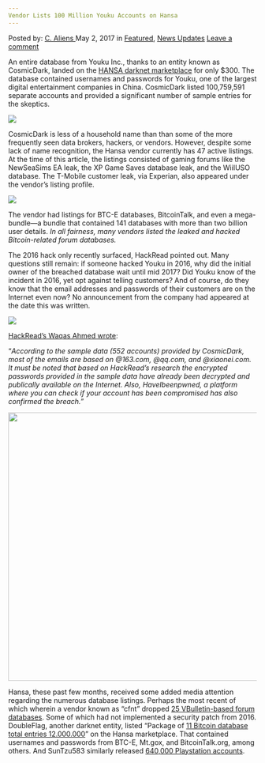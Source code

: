 ```yaml
---
Vendor Lists 100 Million Youku Accounts on Hansa
---
```

<article class="post-listing post-19584 post type-post status-publish format-standard has-post-thumbnail hentry category-deepdot-news category-news-updates tag-3953 tag-accounts tag-hansa tag-lists tag-million tag-vendor tag-youku">
    <div class="post-inner">
    <p class="post-meta">
    <span>Posted by: <a href="https://www.deepdotweb.com/author/caliens/" title="">C. Aliens </a></span>
    <span>May 2, 2017</span>
    <span>in <a href="https://www.deepdotweb.com/category/deepdot-news/" rel="category tag">Featured</a>, <a href="https://www.deepdotweb.com/category/news-updates/" rel="category tag">News Updates</a></span>
    <span><a href="https://www.deepdotweb.com/2017/05/02/vendor-lists-100-million-youku-accounts-hansa/#respond">Leave a comment</a></span>
    </p>
    <div class="clear"></div>
    <div class="entry">
    <p>An entire database from Youku Inc., thanks to an entity known as CosmicDark, landed on the <a href="https://www.deepdotweb.com/marketplace-directory/listing/hansa-market/">HANSA darknet marketplace</a> for only $300. The database contained usernames and passwords for Youku, one of the largest digital entertainment companies in China. CosmicDark listed 100,759,591 separate accounts and provided a significant number of sample entries for the skeptics.</p>
    <p><img class="wp-image-19592 aligncenter" src="https://www.deepdotweb.com/wp-content/uploads/2017/05/word-image.jpeg" srcset="https://www.deepdotweb.com/wp-content/uploads/2017/05/word-image.jpeg 660w, https://www.deepdotweb.com/wp-content/uploads/2017/05/word-image-300x136.jpeg 300w, https://www.deepdotweb.com/wp-content/uploads/2017/05/word-image-272x125.jpeg 272w" sizes="(max-width: 660px) 100vw, 660px" /></p>
    <p>CosmicDark is less of a household name than than some of the more frequently seen data brokers, hackers, or vendors. However, despite some lack of name recognition, the Hansa vendor currently has 47 active listings. At the time of this article, the listings consisted of gaming forums like the NewSeaSims EA leak, the XP Game Saves database leak, and the WiiIUSO database. The T-Mobile customer leak, via Experian, also appeared under the vendor&#8217;s listing profile.</p>
    <p><img class="wp-image-19593 aligncenter" src="https://www.deepdotweb.com/wp-content/uploads/2017/05/word-image-1.jpeg" srcset="https://www.deepdotweb.com/wp-content/uploads/2017/05/word-image-1.jpeg 800w, https://www.deepdotweb.com/wp-content/uploads/2017/05/word-image-1-300x225.jpeg 300w" sizes="(max-width: 800px) 100vw, 800px" /></p>
    <p>The vendor had listings for BTC-E databases, BitcoinTalk, and even a mega-bundle—a bundle that contained 141 databases with more than two billion user details. <em>In all fairness, many vendors listed the leaked and hacked Bitcoin-related forum databases. </em></p>
    <p>The 2016 hack only recently surfaced, HackRead pointed out. Many questions still remain: if someone hacked Youku in 2016, why did the initial owner of the breached database wait until mid 2017? Did Youku know of the incident in 2016, yet opt against telling customers? And of course, do they know that the email addresses and passwords of their customers are on the Internet even now? No announcement from the company had appeared at the date this was written.</p>
    <p><img class="wp-image-19594 aligncenter" src="https://www.deepdotweb.com/wp-content/uploads/2017/05/word-image-2.jpeg" srcset="https://www.deepdotweb.com/wp-content/uploads/2017/05/word-image-2.jpeg 800w, https://www.deepdotweb.com/wp-content/uploads/2017/05/word-image-2-300x225.jpeg 300w" sizes="(max-width: 800px) 100vw, 800px" /></p>
    <p><a href="https://www.hackread.com/chinese-video-service-youku-hacked-accounts-sold-on-darkweb/">HackRead’s Waqas Ahmed wrote</a>:</p>
    <p>“<em>According to the sample data (552 accounts) provided by CosmicDark, most of the emails are based on @163.com, @qq.com, and @xiaonei.com. It must be noted that based on HackRead’s research the encrypted passwords provided in the sample data have already been decrypted and publically available on the Internet. Also, HaveIbeenpwned, a platform where you can check if your account has been compromised has also confirmed the breach.”</em></p>
    <p><img class="wp-image-19595 aligncenter" src="https://www.deepdotweb.com/wp-content/uploads/2017/05/word-image-1.png" width="889" height="543" srcset="https://www.deepdotweb.com/wp-content/uploads/2017/05/word-image-1.png 1120w, https://www.deepdotweb.com/wp-content/uploads/2017/05/word-image-1-300x183.png 300w, https://www.deepdotweb.com/wp-content/uploads/2017/05/word-image-1-1024x625.png 1024w" sizes="(max-width: 889px) 100vw, 889px" /></p>
    <p>Hansa, these past few months, received some added media attention regarding the numerous database listings. Perhaps the most recent of which wherein a vendor known as “cfnt” dropped <a href="https://www.deepdotweb.com/2017/04/13/darknet-vendor-lists-25-hacked-forum-databases/">25 VBulletin-based forum databases</a>. Some of which had not implemented a security patch from 2016. DoubleFlag, another darknet entity, listed “Package of <a href="https://www.deepdotweb.com/2017/04/06/darknet-vendor-selling-bitcoin-forum-databases-12m-entries/">11 Bitcoin database total entries 12.000.000</a>” on the Hansa marketplace. That contained usernames and passwords from BTC-E, Mt.gox, and BitcoinTalk.org, among others. And SunTzu583 similarly released <a href="https://www.deepdotweb.com/2017/03/27/640k-playstation-accounts-sale-darknet/">640,000 Playstation accounts</a>.</p>
    </div>
    <span style="display:none"><a href="https://www.deepdotweb.com/tag/100/" rel="tag">100</a> <a href="https://www.deepdotweb.com/tag/accounts/" rel="tag">accounts</a> <a href="https://www.deepdotweb.com/tag/hansa/" rel="tag">hansa</a> <a href="https://www.deepdotweb.com/tag/lists/" rel="tag">lists</a> <a href="https://www.deepdotweb.com/tag/million/" rel="tag">million</a> <a href="https://www.deepdotweb.com/tag/vendor/" rel="tag">vendor</a> <a href="https://www.deepdotweb.com/tag/youku/" rel="tag">youku</a></span> <span style="display:none" class="updated">2017-05-02</span>
    <div style="display:none" class="vcard author" itemprop="author" itemscope itemtype="http://schema.org/Person"><strong class="fn" itemprop="name"><a href="https://www.deepdotweb.com/author/caliens/" title="Posts by C. Aliens" rel="author">C. Aliens</a></strong></div>
    </div>
</article>

